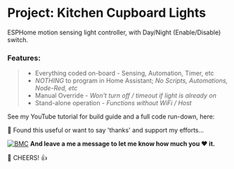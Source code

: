 # Project: Kitchen Cupboard Lights
ESPHome motion sensing light controller, with Day/Night (Enable/Disable) switch. 

### Features:

> - Everything coded on-board - Sensing, Automation, Timer, etc 
> - _NOTHING_ to program in Home Assistant; _No Scripts, Automations, Node-Red, etc_
> - Manual Override - _Won't turn off / timeout if light is already on_
> - Stand-alone operation - _Functions without WiFi / Host_


See my YouTube tutorial for build guide and a full code run-down, here: 






🎁 Found this useful or want to say 'thanks' and support my efforts...

[![BMC](https://www.buymeacoffee.com/assets/img/custom_images/white_img.png)](https://www.buymeacoffee.com/3ative) **And leave a me a message to let me know how much you ❤ it.**

🍺 CHEERS! 👍
